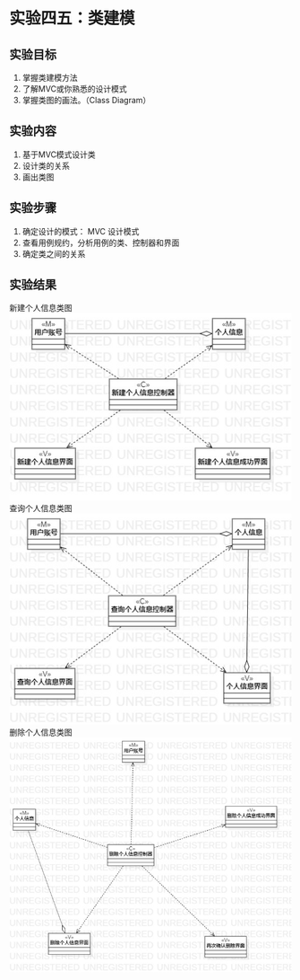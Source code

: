 # 实验四五：类建模 
## 实验目标
1. 掌握类建模方法  
2. 了解MVC或你熟悉的设计模式  
3. 掌握类图的画法。（Class Diagram）  
## 实验内容
1. 基于MVC模式设计类
2. 设计类的关系
3. 画出类图
## 实验步骤
1. 确定设计的模式： MVC 设计模式
2. 查看用例规约，分析用例的类、控制器和界面
3. 确定类之间的关系
## 实验结果
新建个人信息类图    
![类图](./Lab45_createMCV.jpg)  
查询个人信息类图    
![类图](./Lab45_searchMCV.jpg)  
删除个人信息类图    
![类图](./Lab45_deleteMCV.jpg)
